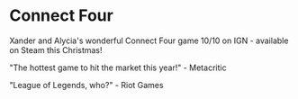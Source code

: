 # **Connect Four**

Xander and Alycia's wonderful Connect Four game 10/10 on IGN - available on Steam this Christmas!

"The hottest game to hit the market this year!" - Metacritic

"League of Legends, who?" - Riot Games
